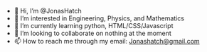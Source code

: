 - 👋 Hi, I’m @JonasHatch
- 👀 I’m interested in Engineering, Physics, and Mathematics
- 🌱 I’m currently learning python, HTML/CSS/Javascript
- 💞️ I’m looking to collaborate on nothing at the moment
- 📫 How to reach me through my email: Jonashatch@gmail.com

<!---
JonasHatch/JonasHatch is a ✨ special ✨ repository because its `README.md` (this file) appears on your GitHub profile.
You can click the Preview link to take a look at your changes.
--->
